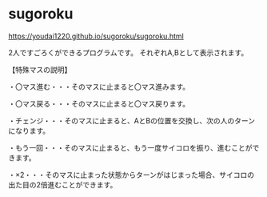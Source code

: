 # sugoroku
https://youdai1220.github.io/sugoroku/sugoroku.html

2人ですごろくができるプログラムです。
それぞれA,Bとして表示されます。

【特殊マスの説明】

・〇マス進む・・・そのマスに止まると〇マス進みます。

・〇マス戻る・・・そのマスに止まると〇マス戻ります。

・チェンジ・・・そのマスに止まると、AとBの位置を交換し、次の人のターンになります。

・もう一回・・・そのマスに止まると、もう一度サイコロを振り、進むことができます。

・×2・・・そのマスに止まった状態からターンがはじまった場合、サイコロの出た目の2倍進むことができます。
